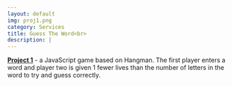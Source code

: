 ```yaml
---
layout: default
img: proj1.png
category: Services
title: Guess The Word<br>
description: |
---
```

  <strong>[Project 1](http://guess-the-word.herokuapp.com/)</strong> - a JavaScript game based on Hangman.  The first player enters a word and player two is given 1 fewer lives than the number of letters in the word to try and guess correctly.<br>